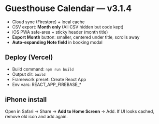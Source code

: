 # Guesthouse Calendar — v3.1.4
- Cloud sync (Firestore) + local cache
- CSV export: **Month only** (All CSV hidden but code kept)
- iOS PWA safe-area + sticky header (month title)
- **Export Month** button: smaller, centered under title, scrolls away
- **Auto-expanding Note field** in booking modal

## Deploy (Vercel)
- Build command: `npm run build`
- Output dir: `build`
- Framework preset: Create React App
- Env vars: REACT_APP_FIREBASE_*

## iPhone install
Open in Safari → Share → **Add to Home Screen** → Add.
If UI looks cached, remove old icon and add again.
